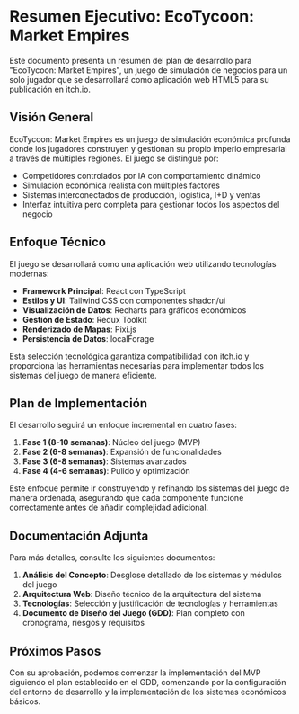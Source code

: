 # Resumen Ejecutivo: EcoTycoon: Market Empires

Este documento presenta un resumen del plan de desarrollo para "EcoTycoon: Market Empires", un juego de simulación de negocios para un solo jugador que se desarrollará como aplicación web HTML5 para su publicación en itch.io.

## Visión General

EcoTycoon: Market Empires es un juego de simulación económica profunda donde los jugadores construyen y gestionan su propio imperio empresarial a través de múltiples regiones. El juego se distingue por:

- Competidores controlados por IA con comportamiento dinámico
- Simulación económica realista con múltiples factores
- Sistemas interconectados de producción, logística, I+D y ventas
- Interfaz intuitiva pero completa para gestionar todos los aspectos del negocio

## Enfoque Técnico

El juego se desarrollará como una aplicación web utilizando tecnologías modernas:

- **Framework Principal**: React con TypeScript
- **Estilos y UI**: Tailwind CSS con componentes shadcn/ui
- **Visualización de Datos**: Recharts para gráficos económicos
- **Gestión de Estado**: Redux Toolkit
- **Renderizado de Mapas**: Pixi.js
- **Persistencia de Datos**: localForage

Esta selección tecnológica garantiza compatibilidad con itch.io y proporciona las herramientas necesarias para implementar todos los sistemas del juego de manera eficiente.

## Plan de Implementación

El desarrollo seguirá un enfoque incremental en cuatro fases:

1. **Fase 1 (8-10 semanas)**: Núcleo del juego (MVP)
2. **Fase 2 (6-8 semanas)**: Expansión de funcionalidades
3. **Fase 3 (6-8 semanas)**: Sistemas avanzados
4. **Fase 4 (4-6 semanas)**: Pulido y optimización

Este enfoque permite ir construyendo y refinando los sistemas del juego de manera ordenada, asegurando que cada componente funcione correctamente antes de añadir complejidad adicional.

## Documentación Adjunta

Para más detalles, consulte los siguientes documentos:

1. **Análisis del Concepto**: Desglose detallado de los sistemas y módulos del juego
2. **Arquitectura Web**: Diseño técnico de la arquitectura del sistema
3. **Tecnologías**: Selección y justificación de tecnologías y herramientas
4. **Documento de Diseño del Juego (GDD)**: Plan completo con cronograma, riesgos y requisitos

## Próximos Pasos

Con su aprobación, podemos comenzar la implementación del MVP siguiendo el plan establecido en el GDD, comenzando por la configuración del entorno de desarrollo y la implementación de los sistemas económicos básicos.
